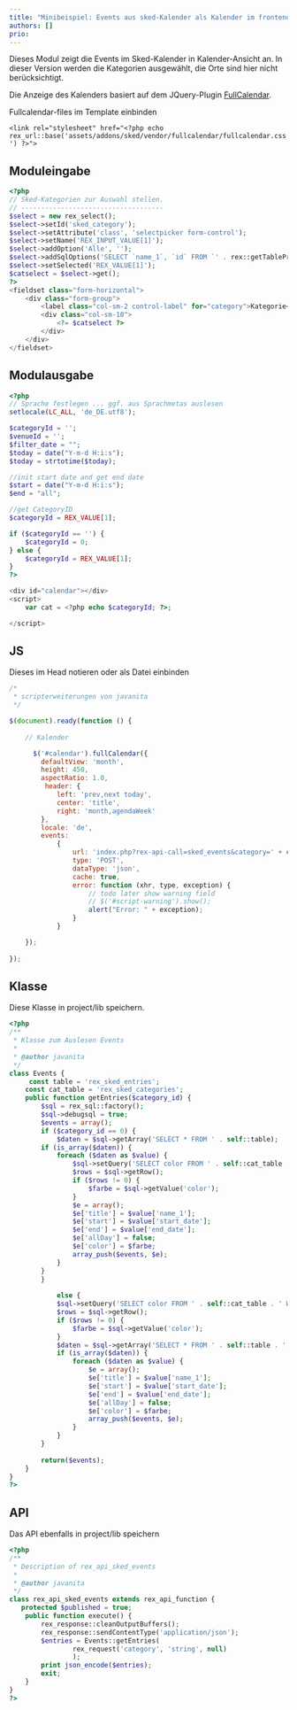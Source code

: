 ```yaml
---
title: "Minibeispiel: Events aus sked-Kalender als Kalender im frontend"
authors: []
prio:
---
```


Dieses Modul zeigt die Events im Sked-Kalender in Kalender-Ansicht an.
In dieser Version werden die Kategorien ausgewählt, die Orte sind hier nicht berücksichtigt.

Die Anzeige des Kalenders basiert auf dem JQuery-Plugin [FullCalendar](https://fullcalendar.io/).

Fullcalendar-files im Template einbinden

```<link rel="stylesheet" href="<?php echo rex_url::base('assets/addons/sked/vendor/fullcalendar/fullcalendar.css') ?>">```


## Moduleingabe

```php
<?php
// Sked-Kategorien zur Auswahl stellen. 
// ------------------------------------
$select = new rex_select();
$select->setId('sked_category');
$select->setAttribute('class', 'selectpicker form-control');
$select->setName('REX_INPUT_VALUE[1]');
$select->addOption('Alle', '');
$select->addSqlOptions('SELECT `name_1`, `id` FROM `' . rex::getTablePrefix() . 'sked_categories` ORDER BY `name_1` ASC');
$select->setSelected('REX_VALUE[1]');
$catselect = $select->get();
?>
<fieldset class="form-horizontal">
    <div class="form-group">
        <label class="col-sm-2 control-label" for="category">Kategorie</label>
        <div class="col-sm-10">
            <?= $catselect ?>
        </div>
    </div>
</fieldset>
```

## Modulausgabe

```php
<?php
// Sprache festlegen ... ggf. aus Sprachmetas auslesen 
setlocale(LC_ALL, 'de_DE.utf8');

$categoryId = '';
$venueId = '';
$filter_date = "";
$today = date("Y-m-d H:i:s");
$today = strtotime($today);

//init start date and get end date
$start = date("Y-m-d H:i:s");
$end = "all";

//get CategoryID
$categoryId = REX_VALUE[1];

if ($categoryId == '') {
    $categoryId = 0;
} else {
    $categoryId = REX_VALUE[1];
}
?>

<div id="calendar"></div>
<script>
    var cat = <?php echo $categoryId; ?>;

</script>
```

## JS
Dieses im Head notieren oder als Datei einbinden

```js
/* 
 * scripterweiterungen von javanita
 */

$(document).ready(function () {
    
    // Kalender

      $('#calendar').fullCalendar({
        defaultView: 'month',
        height: 450,
        aspectRatio: 1.0,
         header: {
            left: 'prev,next today',
            center: 'title',
            right: 'month,agendaWeek'
        },
        locale: 'de',       
        events:
            {
                url: 'index.php?rex-api-call=sked_events&category=' + cat,
                type: 'POST',
                dataType: 'json',
                cache: true,
                error: function (xhr, type, exception) {
                    // todo later show warning field
                    // $('#script-warning').show();
                    alert("Error: " + exception);
                }
            }      

    });   
    
});
```

## Klasse
Diese Klasse in project/lib speichern.

```php
<?php
/**
 * Klasse zum Auslesen Events
 *
 * @author javanita
 */
class Events {
     const table = 'rex_sked_entries';
    const cat_table = 'rex_sked_categories';
    public function getEntries($category_id) {
        $sql = rex_sql::factory();
        $sql->debugsql = true;
        $events = array();
        if ($category_id == 0) {
            $daten = $sql->getArray('SELECT * FROM ' . self::table);
        if (is_array($daten)) {
            foreach ($daten as $value) {
                $sql->setQuery('SELECT color FROM ' . self::cat_table . ' WHERE id = :id', ['id' => $value['category']]);
                $rows = $sql->getRow();
                if ($rows != 0) {
                    $farbe = $sql->getValue('color');
                }
                $e = array();
                $e['title'] = $value['name_1'];
                $e['start'] = $value['start_date'];
                $e['end'] = $value['end_date'];
                $e['allDay'] = false;
                $e['color'] = $farbe;
                array_push($events, $e);
            }
        }
        }   
            
            else {
            $sql->setQuery('SELECT color FROM ' . self::cat_table . ' WHERE id = :id', ['id' => $category_id]);
            $rows = $sql->getRow();
            if ($rows != 0) {
                $farbe = $sql->getValue('color');
            }
            $daten = $sql->getArray('SELECT * FROM ' . self::table . ' WHERE category = :category', ['category' => $category_id]);
            if (is_array($daten)) {
                foreach ($daten as $value) {
                    $e = array();
                    $e['title'] = $value['name_1'];
                    $e['start'] = $value['start_date'];
                    $e['end'] = $value['end_date'];
                    $e['allDay'] = false;
                    $e['color'] = $farbe;
                    array_push($events, $e);
                }
            }
        }
            
        return($events);
    }
}
?>
```

## API
Das API ebenfalls in project/lib speichern

```php
<?php
/**
 * Description of rex_api_sked_events
 *
 * @author javanita
 */
class rex_api_sked_events extends rex_api_function {
   protected $published = true;
    public function execute() {
        rex_response::cleanOutputBuffers();
        rex_response::sendContentType('application/json');
        $entries = Events::getEntries(
                rex_request('category', 'string', null)
                );
        print json_encode($entries);
        exit;
    }
}
?>
```
